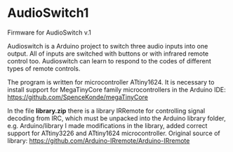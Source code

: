 # AudioSwitch1
Firmware for AudioSwitch v.1

Audioswitch is a Arduino project to switch three audio inputs into one output.
All of inputs are switched with buttons or with infrared remote control too.
Audioswitch can learn to respond to the codes of different types of remote controls.

The program is written for microcontroller ATtiny1624. It is necessary to install support for MegaTinyCore family microcontrollers in the Arduino IDE: https://github.com/SpenceKonde/megaTinyCore

In the file **library.zip** there is a library IRRemote for controlling signal decoding from IRC, which must be unpacked into the  Arduino library folder, e.g. Arduino/library
I made modifications in the library, added correct support for ATtiny3226 and ATtiny1624 microcontroller. 
Original source of library: https://github.com/Arduino-IRremote/Arduino-IRremote
